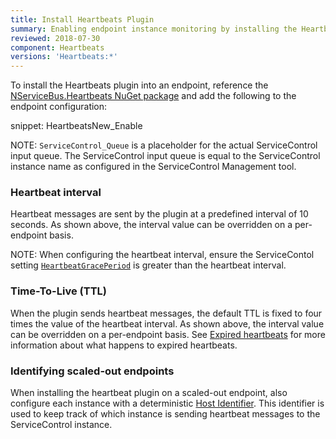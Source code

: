```yaml
---
title: Install Heartbeats Plugin
summary: Enabling endpoint instance monitoring by installing the Heartbeats plugin
reviewed: 2018-07-30
component: Heartbeats
versions: 'Heartbeats:*'
---
```


To install the Heartbeats plugin into an endpoint, reference the [NServiceBus.Heartbeats NuGet package](https://www.nuget.org/packages/NServiceBus.Heartbeat/) and add the following to the endpoint configuration:

snippet: HeartbeatsNew_Enable

NOTE: `ServiceControl_Queue` is a placeholder for the actual ServiceControl input queue. The ServiceControl input queue is equal to the ServiceControl instance name as configured in the ServiceControl Management tool.


### Heartbeat interval

Heartbeat messages are sent by the plugin at a predefined interval of 10 seconds. As shown above, the interval value can be overridden on a per-endpoint basis.

NOTE: When configuring the heartbeat interval, ensure the ServiceContol setting [`HeartbeatGracePeriod`](/servicecontrol/creating-config-file.md#plugin-specific-servicecontrolheartbeatgraceperiod) is greater than the heartbeat interval.


### Time-To-Live (TTL)

When the plugin sends heartbeat messages, the default TTL is fixed to four times the value of the heartbeat interval. As shown above, the interval value can be overridden on a per-endpoint basis. See [Expired heartbeats](expired-heartbeats.md) for more information about what happens to expired heartbeats.


### Identifying scaled-out endpoints

When installing the heartbeat plugin on a scaled-out endpoint, also configure each instance with a deterministic [Host Identifier](/nservicebus/hosting/override-hostid.md). This identifier is used to keep track of which instance is sending heartbeat messages to the ServiceControl instance.
